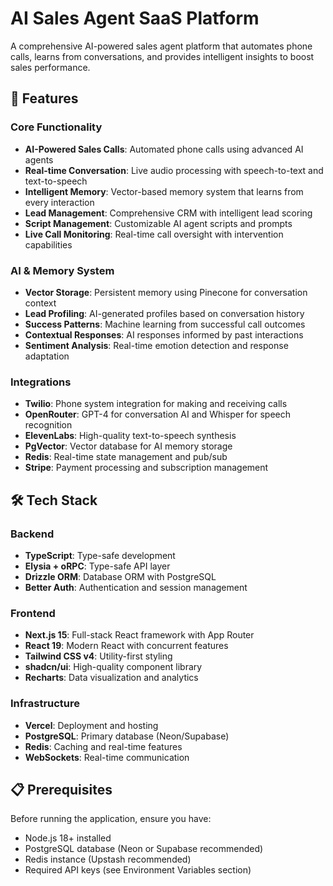 # AI Sales Agent SaaS Platform

A comprehensive AI-powered sales agent platform that automates phone calls, learns from conversations, and provides intelligent insights to boost sales performance.

## 🚀 Features

### Core Functionality
- **AI-Powered Sales Calls**: Automated phone calls using advanced AI agents
- **Real-time Conversation**: Live audio processing with speech-to-text and text-to-speech
- **Intelligent Memory**: Vector-based memory system that learns from every interaction
- **Lead Management**: Comprehensive CRM with intelligent lead scoring
- **Script Management**: Customizable AI agent scripts and prompts
- **Live Call Monitoring**: Real-time call oversight with intervention capabilities

### AI & Memory System
- **Vector Storage**: Persistent memory using Pinecone for conversation context
- **Lead Profiling**: AI-generated profiles based on conversation history
- **Success Patterns**: Machine learning from successful call outcomes
- **Contextual Responses**: AI responses informed by past interactions
- **Sentiment Analysis**: Real-time emotion detection and response adaptation

### Integrations
- **Twilio**: Phone system integration for making and receiving calls
- **OpenRouter**: GPT-4 for conversation AI and Whisper for speech recognition
- **ElevenLabs**: High-quality text-to-speech synthesis
- **PgVector**: Vector database for AI memory storage
- **Redis**: Real-time state management and pub/sub
- **Stripe**: Payment processing and subscription management

## 🛠️ Tech Stack

### Backend
- **TypeScript**: Type-safe development
- **Elysia + oRPC**: Type-safe API layer
- **Drizzle ORM**: Database ORM with PostgreSQL
- **Better Auth**: Authentication and session management

### Frontend
- **Next.js 15**: Full-stack React framework with App Router
- **React 19**: Modern React with concurrent features
- **Tailwind CSS v4**: Utility-first styling
- **shadcn/ui**: High-quality component library
- **Recharts**: Data visualization and analytics

### Infrastructure
- **Vercel**: Deployment and hosting
- **PostgreSQL**: Primary database (Neon/Supabase)
- **Redis**: Caching and real-time features
- **WebSockets**: Real-time communication

## 📋 Prerequisites

Before running the application, ensure you have:

- Node.js 18+ installed
- PostgreSQL database (Neon or Supabase recommended)
- Redis instance (Upstash recommended)
- Required API keys (see Environment Variables section)
